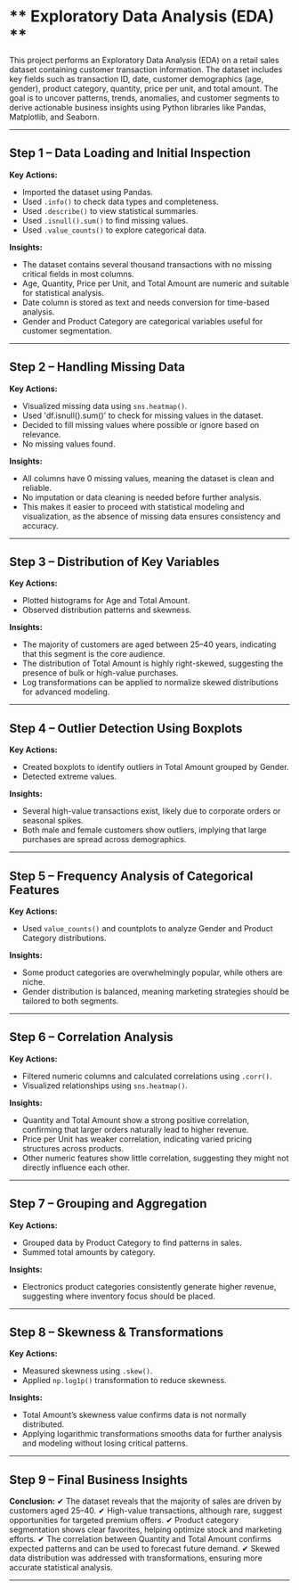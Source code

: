 # ** Exploratory Data Analysis (EDA) **

This project performs an Exploratory Data Analysis (EDA) on a retail sales dataset containing customer transaction information. The dataset includes key fields such as transaction ID, date, customer demographics (age, gender), product category, quantity, price per unit, and total amount. The goal is to uncover patterns, trends, anomalies, and customer segments to derive actionable business insights using Python libraries like Pandas, Matplotlib, and Seaborn.

---

## **Step 1 – Data Loading and Initial Inspection**

**Key Actions:**

* Imported the dataset using Pandas.
* Used `.info()` to check data types and completeness.
* Used `.describe()` to view statistical summaries.
* Used `.isnull().sum()` to find missing values.
* Used `.value_counts()` to explore categorical data.

**Insights:**

* The dataset contains several thousand transactions with no missing critical fields in most columns.
* Age, Quantity, Price per Unit, and Total Amount are numeric and suitable for statistical analysis.
* Date column is stored as text and needs conversion for time-based analysis.
* Gender and Product Category are categorical variables useful for customer segmentation.

---

##  **Step 2 – Handling Missing Data**

**Key Actions:**

* Visualized missing data using `sns.heatmap()`.
* Used 'df.isnull().sum()' to check for missing values in the dataset.
* Decided to fill missing values where possible or ignore based on relevance.
* No missing values found.

**Insights:**

* All columns have 0 missing values, meaning the dataset is clean and reliable.
* No imputation or data cleaning is needed before further analysis.
* This makes it easier to proceed with statistical modeling and visualization, as the absence of missing data ensures consistency and accuracy.

---

##  **Step 3 – Distribution of Key Variables**

**Key Actions:**

* Plotted histograms for Age and Total Amount.
* Observed distribution patterns and skewness.

**Insights:**

* The majority of customers are aged between 25–40 years, indicating that this segment is the core audience.
* The distribution of Total Amount is highly right-skewed, suggesting the presence of bulk or high-value purchases.
* Log transformations can be applied to normalize skewed distributions for advanced modeling.

---

##  **Step 4 – Outlier Detection Using Boxplots**

**Key Actions:**

* Created boxplots to identify outliers in Total Amount grouped by Gender.
* Detected extreme values.

**Insights:**

* Several high-value transactions exist, likely due to corporate orders or seasonal spikes.
* Both male and female customers show outliers, implying that large purchases are spread across demographics.

---

##  **Step 5 – Frequency Analysis of Categorical Features**

**Key Actions:**

* Used `value_counts()` and countplots to analyze Gender and Product Category distributions.

**Insights:**

* Some product categories are overwhelmingly popular, while others are niche.
* Gender distribution is balanced, meaning marketing strategies should be tailored to both segments.

---

##  **Step 6 – Correlation Analysis**

**Key Actions:**

* Filtered numeric columns and calculated correlations using `.corr()`.
* Visualized relationships using `sns.heatmap()`.

**Insights:**

* Quantity and Total Amount show a strong positive correlation, confirming that larger orders naturally lead to higher revenue.
* Price per Unit has weaker correlation, indicating varied pricing structures across products.
* Other numeric features show little correlation, suggesting they might not directly influence each other.

---

##  **Step 7 – Grouping and Aggregation**

**Key Actions:**

* Grouped data by Product Category to find patterns in sales.
* Summed total amounts by category.

**Insights:**

* Electronics product categories consistently generate higher revenue, suggesting where inventory focus should be placed.

---

##  **Step 8 – Skewness & Transformations**

**Key Actions:**

* Measured skewness using `.skew()`.
* Applied `np.log1p()` transformation to reduce skewness.

**Insights:**

* Total Amount’s skewness value confirms data is not normally distributed.
* Applying logarithmic transformations smooths data for further analysis and modeling without losing critical patterns.

---

##  **Step 9 – Final Business Insights**

**Conclusion:**
✔ The dataset reveals that the majority of sales are driven by customers aged 25–40.
✔ High-value transactions, although rare, suggest opportunities for targeted premium offers.
✔ Product category segmentation shows clear favorites, helping optimize stock and marketing efforts.
✔ The correlation between Quantity and Total Amount confirms expected patterns and can be used to forecast future demand.
✔ Skewed data distribution was addressed with transformations, ensuring more accurate statistical analysis.

---
